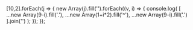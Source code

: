 [10,2].forEach(j => {
  new Array(j).fill('').forEach((v, i) => {
    console.log(
      [
        ...new Array(9-i).fill('.'),
        ...new Array(1+i*2).fill('^'),
        ...new Array(9-i).fill('.')
      ].join('')
    );
  });
});
